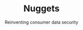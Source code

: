---
layout: project
tag: grid

title: Nuggets
subtitle: Reinventing consumer data security
industry: Biometrics<br>
    Data privacy
deliverables: 

summary: 

challenge: 

delivery:
    '<div class="col--xl4 col--lg6 col--md8">
        Applied Blockchain is working with Nuggets, a consumer blockchain application giving users a single biometric tool for login, payment and identity verification, without sharing or storing private data. Today, consumers share and store personal, payment and password data with 50+ different online services. If any one of these services is breached, they all become vulnerable. With Nuggets, blockchain technology means users never share their data with anyone – not even Nuggets itself.
    </div>
    <div class="col--xl4 col--lg6 col--md8">
        Nuggets is an agnostic tool, applicable anywhere. It only uses biometric identification, so there are no passwords to remember – or to risk being stolen. And the product doesn’t track users, the way other ‘single sign-in’ services do. In providing this simple, trusted tool for consumers, Nuggets also solves corporates biggest problem: data security and cybercrime. If companies no longer need to store millions of customers’ data, they can’t be hacked.
    </div>'

results:

results-content:

results-comment:

testimonial-id: 
testimonial-quote: 
testimonial-name: 
testimonial-job:
---